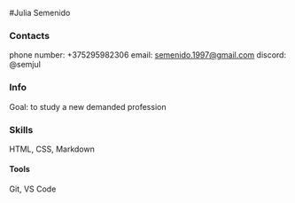 #Julia Semenido
### Contacts
phone number: +375295982306
email: semenido.1997@gmail.com
discord: @semjul

### Info
Goal: to study a new demanded profession

### Skills
 HTML, CSS, Markdown
 #### Tools
 Git, VS Code


